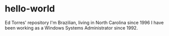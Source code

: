 # hello-world
Ed Torres' repository
I'm Brazilian, living in North Carolina since 1996
I have been working as a Windows Systems Administrator since 1992.
